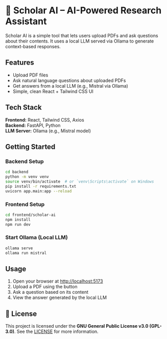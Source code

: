 # 🧠 Scholar AI – AI-Powered Research Assistant

Scholar AI is a simple tool that lets users upload PDFs and ask questions about their contents. It uses a local LLM served via Ollama to generate context-based responses.

## Features

- Upload PDF files
- Ask natural language questions about uploaded PDFs
- Get answers from a local LLM (e.g., Mistral via Ollama)
- Simple, clean React + Tailwind CSS UI

## Tech Stack

**Frontend:** React, Tailwind CSS, Axios  
**Backend:** FastAPI, Python  
**LLM Server:** Ollama (e.g., Mistral model)

## Getting Started

### Backend Setup

```bash
cd backend
python -m venv venv
source venv/bin/activate  # or `venv\Scripts\activate` on Windows
pip install -r requirements.txt
uvicorn app.main:app --reload
```

### Frontend Setup

```bash
cd frontend/scholar-ai
npm install
npm run dev
```

### Start Ollama (Local LLM)

```bash
ollama serve
ollama run mistral
```

## Usage

1. Open your browser at [http://localhost:5173](http://localhost:5173)
2. Upload a PDF using the button
3. Ask a question based on its content
4. View the answer generated by the local LLM

## 🪪 License

This project is licensed under the **GNU General Public License v3.0 (GPL-3.0)**. See the [LICENSE](https://www.gnu.org/licenses/gpl-3.0.en.html) for more information.